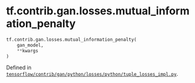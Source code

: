 <div itemscope itemtype="http://developers.google.com/ReferenceObject">
<meta itemprop="name" content="tf.contrib.gan.losses.mutual_information_penalty" />
</div>

# tf.contrib.gan.losses.mutual_information_penalty

``` python
tf.contrib.gan.losses.mutual_information_penalty(
    gan_model,
    **kwargs
)
```



Defined in [`tensorflow/contrib/gan/python/losses/python/tuple_losses_impl.py`](https://www.tensorflow.org/code/tensorflow/contrib/gan/python/losses/python/tuple_losses_impl.py).

